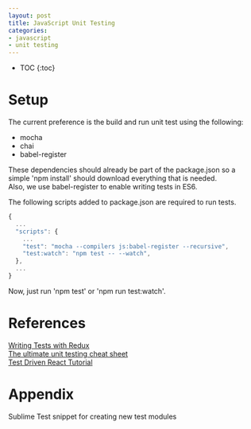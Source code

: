 ```yaml
---
layout: post
title: JavaScript Unit Testing
categories:
- javascript
- unit testing
---
```

* TOC
{:toc}

# Setup
The current preference is the build and run unit test using the following:  
* mocha  
* chai  
* babel-register  

These dependencies should already be part of the package.json so a simple 'npm install' should download everything that is needed.  
Also, we use babel-register to enable writing tests in ES6.  

The following scripts added to package.json are required to run tests.  
```javascript
{
  ...
  "scripts": {
    ...
    "test": "mocha --compilers js:babel-register --recursive",
    "test:watch": "npm test -- --watch",
  },
  ...
}
```

Now, just run 'npm test' or 'npm run test:watch'.  


# References  
[Writing Tests with Redux](http://redux.js.org/docs/recipes/WritingTests.html)  
[The ultimate unit testing cheat sheet](https://gist.github.com/yoavniran/1e3b0162e1545055429e)  
[Test Driven React Tutorial](http://spencerdixon.com/blog/test-driven-react-tutorial.html)  

# Appendix  
Sublime Test snippet for creating new test modules
